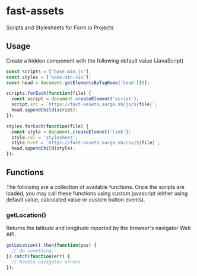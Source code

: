 # fast-assets
Scripts and Stylesheets for Form.io Projects

## Usage

Create a hidden component with the following default value (JavaScript)

```js
const scripts = ['base.min.js'];
const styles = ['base.min.css'];
const head = document.getElementsByTagName('head')[0];

scripts.forEach(function(file) {
  const script = document.createElement('script');
  script.src = `https://fast-assets.surge.sh/js/${file}`;
  head.appendChild(script);
});

styles.forEach(function(file) {
  const style = document.createElement('link');
  style.rel = 'stylesheet';
  style.href = `https://fast-assets.surge.sh/css/${file}`;
  head.appendChild(style);
});
```

## Functions

The following are a collection of available functions.  Once the scripts are loaded, you may call these functions using custom javascript (either using default value, calculated value or custom button events).

### getLocation()

Returns the latitude and longitude reported by the browser's navigator Web API.

```js
getLocation().then(function(pos) {
  // do something...
}).catch(function(err) {
  // handle navigator errors
});
```